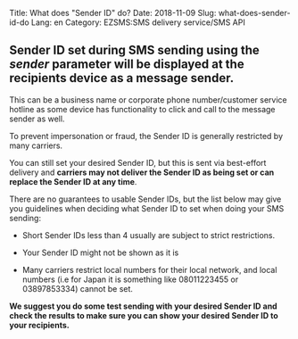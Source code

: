Title: What does "Sender ID" do?
Date: 2018-11-09
Slug: what-does-sender-id-do
Lang: en
Category: EZSMS:SMS delivery service/SMS API

## Sender ID set during SMS sending using the *sender* parameter will be displayed at the recipients device as a message sender.

This can be a business name or corporate phone number/customer service hotline as some device has functionality to click and call to the message sender as well. 

To prevent impersonation or fraud, the Sender ID is generally restricted by many carriers. 

You can still set your desired Sender ID, but this is sent via best-effort delivery and **carriers may not deliver the Sender ID as being set or can replace the Sender ID at any time**.

There are no guarantees to usable Sender IDs, but the list below may give you guidelines when deciding what Sender ID to set when doing your SMS sending:

* Short Sender IDs less than 4 usually are subject to strict restrictions.

* Your Sender ID might not be shown as it is

* Many carriers restrict local numbers for their local network, and local numbers (i.e for Japan it is something like 08011223455 or 03897853334) cannot be set.

**We suggest you do some test sending with your desired Sender ID and check the results to make sure you can show your desired Sender ID to your recipients.**

